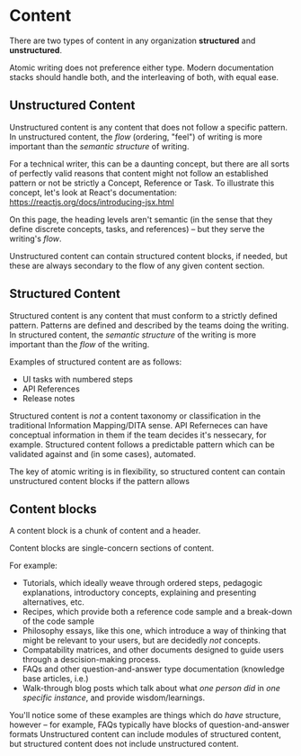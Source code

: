 # Content

There are two types of content in any organization **structured** and **unstructured**.

Atomic writing does not preference either type. Modern documentation stacks should handle both, and the interleaving of both, with equal ease.


## Unstructured Content

Unstructured content is any content that does not follow a specific pattern. In unstructured content, the _flow_ (ordering, "feel") of writing is more important than the _semantic structure_ of writing. 

For a technical writer, this can be a daunting concept, but there are all sorts of perfectly valid reasons that content
might not follow an established pattern or not be strictly a Concept, Reference or Task. To illustrate this concept, let's look at React's documentation: https://reactjs.org/docs/introducing-jsx.html

On this page, the heading levels aren't semantic (in the sense that they define discrete concepts, tasks, and references) – but they serve the writing's _flow_. 


Unstructured content can contain structured content blocks, if needed, but these are always secondary to the flow of any given content section. 


## Structured Content

Structured content is any content that must conform to a strictly defined pattern. Patterns are defined and described by the teams doing the writing. In structured content, the _semantic structure_ of the writing is more important than the _flow_ of the writing.

Examples of structured content are as follows:

* UI tasks with numbered steps
* API References
* Release notes

Structured content is _not_ a content taxonomy or classification in the traditional Information Mapping/DITA sense. API Referneces can have conceptual information in them if the team decides it's nessecary, for example. Structured content follows a predictable pattern which can be validated against and (in some cases), automated. 

The key of atomic writing is in flexibility, so structured content can contain unstructured content blocks if the pattern allows

## Content blocks

A content block is a chunk of content and a header. 

Content blocks are single-concern sections of content. 










For example: 
* Tutorials, which ideally weave through ordered steps, pedagogic explanations, introductory concepts, explaining and presenting alternatives, etc. 
* Recipes, which provide both a reference code sample and a break-down of the code sample
* Philosophy essays, like this one, which introduce a way of thinking that might be relevant to your users, but are decidedly _not_ concepts.
* Compatability matrices, and other documents designed to guide users through a descision-making process. 
* FAQs and other question-and-answer type documentation (knowledge base articles, i.e.)
* Walk-through blog posts which talk about what _one person did_ in _one specific instance_, and provide wisdom/learnings.

You'll notice some of these examples are things which do _have_ structure, however – for example, FAQs typically have blocks of 
question-and-answer formats
Unstructured content can include modules of structured content, but structured content does not include unstructured content.
